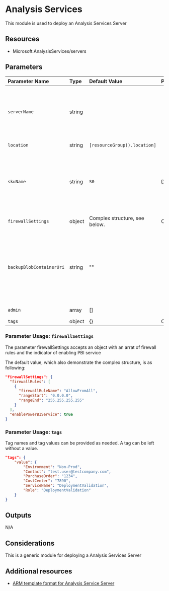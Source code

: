 # Analysis Services

This module is used to deploy an Analysis Services Server

## Resources

- Microsoft.AnalysisServices/servers

## Parameters

| Parameter Name | Type | Default Value | Possible values | Description |
| :-             | :-   | :-            | :-              | :-          |
| `serverName` | string | | | The name of the Azure Analysis Services server to create. Server name must begin with a letter, be lowercase alphanumeric, and between 3 and 63 characters in length. Server name must be unique per region.
| `location` | string | `[resourceGroup().location]` | | Optional. Location for all resources.
| `skuName` | string | `S0` | D1,B1,B2,S0,S1,S2,S4,S8,S9,S8v2,S9v2 | The sku name of the Azure Analysis Services server to create. Some skus are region specific. See https://docs.microsoft.com/en-us/azure/analysis-services/analysis-services-overview#availability-by-region
| `firewallSettings` | object | Complex structure, see below. | Complex structure, see below. | The inbound firewall rules to define on the server. If not specified, firewall is disabled.
| `backupBlobContainerUri` | string | "" | | The SAS URI to a private Azure Blob Storage container with read, write and list permissions. Required only if you intend to use the backup/restore functionality. See https://docs.microsoft.com/en-us/azure/analysis-services/analysis-services-backup
| `admin` | array | [] | | An array of administrator user identities.
| `tags` | object | {} | Complex structure, see below. | Optional. Resource tags.


### Parameter Usage: `firewallSettings`

The parameter firewallSettings accepts an object with an arrat of firewall rules and the indicator of enabling PBI service

The default value, which also demonstrate the complex structure, is as following:

```json
"firewallSettings": {
  "firewallRules": [
    {
      "firewallRuleName": "AllowFromAll",
      "rangeStart": "0.0.0.0",
      "rangeEnd": "255.255.255.255"
    }
  ],
  "enablePowerBIService": true
}
```


### Parameter Usage: `tags`

Tag names and tag values can be provided as needed. A tag can be left without a value.

```json
"tags": {
    "value": {
        "Environment": "Non-Prod",
        "Contact": "test.user@testcompany.com",
        "PurchaseOrder": "1234",
        "CostCenter": "7890",
        "ServiceName": "DeploymentValidation",
        "Role": "DeploymentValidation"
    }
}
```

## Outputs

N/A

## Considerations

This is a generic module for deploying a Analysis Services Server

## Additional resources

- [ARM template format for Analysis Service Server](https://docs.microsoft.com/en-us/azure/templates/microsoft.analysisservices/servers)

